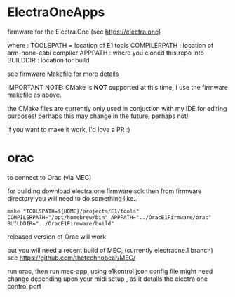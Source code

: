 # ElectraOneApps

firmware for the Electra.One (see https://electra.one)





where :
TOOLSPATH = location of E1 tools
COMPILERPATH : location of arm-none-eabi compiler
APPPATH : where you cloned this repo into
BUILDDIR : location for build

see firmware Makefile for more details


IMPORTANT NOTE: 
CMake is **NOT** supported at this time, I use the firmware makefile as above.

the CMake files are currently only used in conjuction with my IDE for editing purposes! 
perhaps this may change in the future, perhaps not!

if you want to make it work, I'd love a PR  :) 




# orac
to connect to Orac (via MEC)

for building download electra.one firmware sdk
then from firmware directory you will need to do something like..


`
make "TOOLSPATH=${HOME}/projects/E1/tools" COMPILERPATH="/opt/homebrew/bin" APPPATH="../OracE1Firmware/orac" BUILDDIR="../OracE1Firmware/build"
`


released version of Orac will work

but you will need a recent build of MEC, (currently electraone.1 branch)  
see 
https://github.com/thetechnobear/MEC/


run orac, then run mec-app, using e1kontrol.json
config file might need change depending upon your midi setup , as it details the electra one control port
